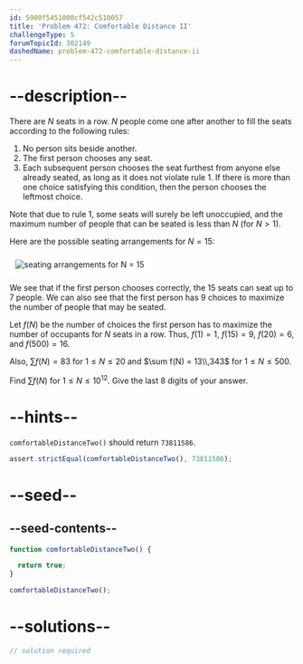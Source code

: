 ```yaml
---
id: 5900f5451000cf542c510057
title: 'Problem 472: Comfortable Distance II'
challengeType: 5
forumTopicId: 302149
dashedName: problem-472-comfortable-distance-ii
---
```


# --description--

There are $N$ seats in a row. $N$ people come one after another to fill the seats according to the following rules:

1. No person sits beside another.
1. The first person chooses any seat.
1. Each subsequent person chooses the seat furthest from anyone else already seated, as long as it does not violate rule 1. If there is more than one choice satisfying this condition, then the person chooses the leftmost choice.

Note that due to rule 1, some seats will surely be left unoccupied, and the maximum number of people that can be seated is less than $N$ (for $N > 1$).

Here are the possible seating arrangements for $N = 15$:

<img class="img-responsive center-block" alt="seating arrangements for N = 15" src="https://cdn.freecodecamp.org/curriculum/project-euler/comfortable-distance-ii" style="background-color: white; padding: 10px;">

We see that if the first person chooses correctly, the 15 seats can seat up to 7 people. We can also see that the first person has 9 choices to maximize the number of people that may be seated.

Let $f(N)$ be the number of choices the first person has to maximize the number of occupants for $N$ seats in a row. Thus, $f(1) = 1$, $f(15) = 9$, $f(20) = 6$, and $f(500) = 16$.

Also, $\sum f(N) = 83$ for $1 ≤ N ≤ 20$ and $\sum f(N) = 13\\,343$ for $1 ≤ N ≤ 500$.

Find $\sum f(N)$ for $1 ≤ N ≤ {10}^{12}$. Give the last 8 digits of your answer.

# --hints--

`comfortableDistanceTwo()` should return `73811586`.

```js
assert.strictEqual(comfortableDistanceTwo(), 73811586);
```

# --seed--

## --seed-contents--

```js
function comfortableDistanceTwo() {

  return true;
}

comfortableDistanceTwo();
```

# --solutions--

```js
// solution required
```
